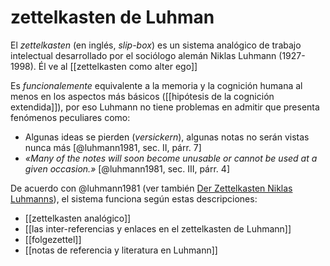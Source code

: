 # zettelkasten de Luhman
El *zettelkasten* (en inglés, *slip-box*) es un sistema analógico de trabajo intelectual desarrollado por el sociólogo alemán Niklas Luhmann (1927-1998). Él ve al [[zettelkasten como alter ego]]

Es *funcionalemente* equivalente a la memoria y la cognición humana al menos en los aspectos más básicos ([[hipótesis de la cognición extendida]]), por eso Luhmann no tiene problemas en admitir que presenta fenómenos peculiares como:

- Algunas ideas se pierden (*versickern*), algunas notas no serán vistas nunca más [@luhmann1981, sec. II, párr. 7]
- *«Many of the notes will soon become unusable or cannot be used at a given occasion.»* [@luhmann1981, sec. III, párr. 4]

De acuerdo con @luhmann1981 (ver también [Der Zettelkasten Niklas Luhmanns](https://niklas-luhmann-archiv.de/nachlass/zettelkasten)), el sistema funciona según estas descripciones:

- [[zettelkasten analógico]]
- [[las inter-referencias y enlaces en el zettelkasten de Luhmann]]
- [[folgezettel]]
- [[notas de referencia y literatura en Luhmann]]